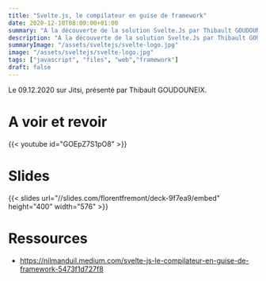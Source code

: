 ```yaml
---
title: "Svelte.js, le compilateur en guise de framework"
date: 2020-12-10T08:00:00+01:00
summary: "A la découverte de la solution Svelte.Js par Thibault GOUDOUNEIX"
description: "A la découverte de la solution Svelte.Js par Thibault GOUDOUNEIX"
summaryImage: "/assets/sveltejs/svelte-logo.jpg"
image: "/assets/sveltejs/svelte-logo.jpg"
tags: ["javascript", "files", "web","framework"]
draft: false
---
```


Le 09.12.2020 sur Jitsi, présenté par Thibault GOUDOUNEIX.

# A voir et revoir 
{{< youtube id="GOEpZ7S1pO8" >}}

# Slides
{{< slides url="//slides.com/florentfremont/deck-9f7ea9/embed" height="400" width="576" >}}

# Ressources
* https://nilmanduil.medium.com/svelte-js-le-compilateur-en-guise-de-framework-5473f1d727f8
